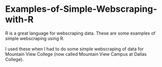# Examples-of-Simple-Webscraping-with-R
R is a great language for webscraping data. These are some examples of simple webscraping using R.<br><br>I used these when I had to do some simple webscraping of data for Mountain View College (now called Mountain View Campus at Dallas College).
